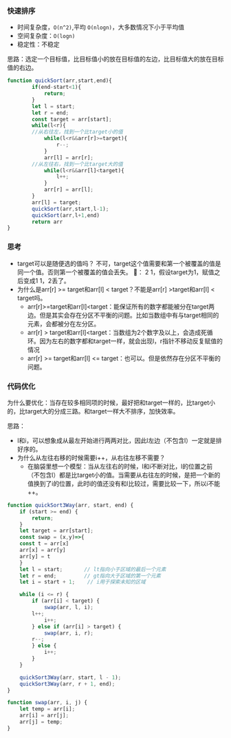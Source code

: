 ### 快速排序

- 时间复杂度，`O(n^2)`,平均 `O(nlogn)`，大多数情况下小于平均值
- 空间复杂度：`O(logn)`
- 稳定性：不稳定

思路：选定一个目标值，比目标值小的放在目标值的左边，比目标值大的放在目标值的右边。

```javascript
function quickSort(arr,start,end){
        if(end-start<1){
            return;
        }
        let l = start;
        let r = end;
        const target = arr[start];
        while(l<r){
	    //从右往左，找到一个比target小的值
            while(l<r&&arr[r]>=target){
                r--;
            }
            arr[l] = arr[r];
	    //从左往右，找到一个比target大的值
            while(l<r&&arr[l]<target){
                l++;
            }
            arr[r] = arr[l];
        }
        arr[l] = target;
        quickSort(arr,start,l-1);
        quickSort(arr,l+1,end)
        return arr
}
```

### 思考

- target可以是随便选的值吗？
  不可，target这个值需要和第一个被覆盖的值是同一个值。否则第一个被覆盖的值会丢失。
  🌰： 2 1，假设target为1，赋值之后变成1 1，2丢了。
- 为什么是arr[r] >= target和arr[l] < target？不能是arr[r] >target和arr[l] < target吗。
  - arr[r]>=target和arr[l]<target：能保证所有的数字都能被分在target两边。但是其实会存在分区不平衡的问题。比如当数组中有与target相同的元素，会都被分在左分区。
  - arr[r] > target和arr[l]<target：当数组为2个数字及以上，会造成死循环。因为左右的数字都和target一样，就会出现l，r指针不移动反复赋值的情况
  - arr[r] >= target和arr[l] <= target：也可以。但是依然存在分区不平衡的问题。

### 代码优化

为什么要优化：当存在较多相同项的时候，最好把和target一样的，比target小的，比target大的分成三路。和target一样大不排序，加快效率。

思路：

- l和i，可以想象成从最左开始进行两两对比，因此l左边（不包含l）一定就是排好序的。
- 为什么从左往右移的时候需要i++，从右往左移不需要？
  - 在脑袋里想一个模型：当从左往右的时候，l和i不断对比，l的位置之前（不包含l）都是比target小的值。当需要从右往左的时候，是把一个新的值换到了i的位置，此时i的值还没有和l比较过，需要比较一下，所以i不能++。

```javascript
function quickSort3Way(arr, start, end) {
    if (start >= end) {
        return;
    }
    let target = arr[start];
    const swap = (x,y)=>{
  	const t = arr[x]
	arr[x] = arr[y]
	arr[y] = t
    }
    let l = start;       // lt指向小于区域的最后一个元素
    let r = end;         // gt指向大于区域的第一个元素
    let i = start + 1;    // i用于探索未知的区域

    while (i <= r) {
        if (arr[i] < target) {
            swap(arr, l, i);
	    l++;
            i++;
        } else if (arr[i] > target) {
            swap(arr, i, r);
	    r--;
        } else {
            i++;
        }
    }

    quickSort3Way(arr, start, l - 1);
    quickSort3Way(arr, r + 1, end);
}

function swap(arr, i, j) {
    let temp = arr[i];
    arr[i] = arr[j];
    arr[j] = temp;
}
```
